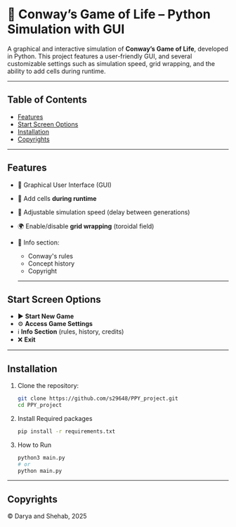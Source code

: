 # 🧬 Conway’s Game of Life – Python Simulation with GUI
A graphical and interactive simulation of **Conway’s Game of Life**, developed in Python. This project features a user-friendly GUI, and several customizable settings such as simulation speed, grid wrapping, and the ability to add cells during runtime.

---

## Table of Contents
- [Features](#features)
- [Start Screen Options](#start-screen-options) 
- [Installation](#installation)
- [Copyrights](#copyrights)

---

## Features

- 🎨 Graphical User Interface (GUI)
- 🧩 Add cells **during runtime**
- 🐢 Adjustable simulation speed (delay between generations)
- 🌍 Enable/disable **grid wrapping** (toroidal field)
- 📖 Info section:
  - Conway's rules
  - Concept history
  - Copyright
 
  ---

## Start Screen Options

- ▶️ **Start New Game**
- ⚙️ **Access Game Settings**
- ℹ️ **Info Section** (rules, history, credits)
- ❌ **Exit**

---

## Installation


1. Clone the repository:
   ```bash
   git clone https://github.com/s29648/PPY_project.git
   cd PPY_project
2. Install Required packages
   ```bash
   pip install -r requirements.txt
4. How to Run
   ```bash
   python3 main.py
   # or
   python main.py

---
## Copyrights
© Darya and Shehab, 2025 
   

